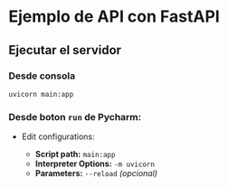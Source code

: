 # Ejemplo de API con FastAPI
## Ejecutar el servidor
### Desde consola
`uvicorn main:app`
### Desde boton `run` de Pycharm:
- Edit configurations:

  - **Script path:** `main:app`
  - **Interpreter Options:** `-m uvicorn`
  - **Parameters:** `--reload` _(opcional)_  